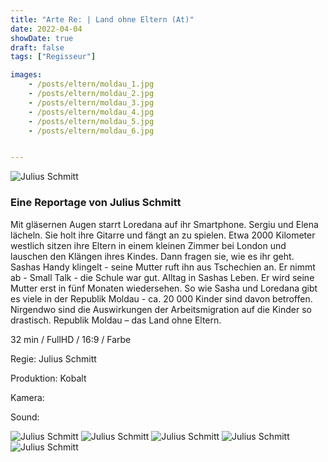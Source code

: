 ```yaml
---
title: "Arte Re: | Land ohne Eltern (At)"
date: 2022-04-04
showDate: true
draft: false
tags: ["Regisseur"]

images:
    - /posts/eltern/moldau_1.jpg
    - /posts/eltern/moldau_2.jpg
    - /posts/eltern/moldau_3.jpg
    - /posts/eltern/moldau_4.jpg
    - /posts/eltern/moldau_5.jpg
    - /posts/eltern/moldau_6.jpg


---
```


![Julius Schmitt](/posts/eltern/moldau_3.jpg)

### Eine Reportage von Julius Schmitt

Mit gläsernen Augen starrt Loredana auf ihr Smartphone. Sergiu und Elena lächeln. 
Sie holt ihre Gitarre und fängt an zu spielen. Etwa 2000 Kilometer westlich sitzen ihre Eltern in einem kleinen Zimmer bei London und lauschen den Klängen ihres Kindes. Dann fragen sie, wie es ihr geht. 
Sashas Handy klingelt - seine Mutter ruft ihn aus Tschechien an. Er nimmt ab - Small Talk - die Schule war gut. Alltag in Sashas Leben. Er wird seine Mutter erst in fünf Monaten wiedersehen. 
So wie Sasha und Loredana gibt es viele in der Republik Moldau - ca. 20 000 Kinder sind davon betroffen. Nirgendwo sind die Auswirkungen der Arbeitsmigration auf die Kinder so drastisch. Republik Moldau – das Land ohne Eltern. 

32 min / FullHD / 16:9 / Farbe

Regie:
Julius Schmitt

Produktion:
Kobalt 

Kamera:


Sound:



![Julius Schmitt](/posts/eltern/moldau_1.jpg)
![Julius Schmitt](/posts/eltern/moldau_2.jpg)
![Julius Schmitt](/posts/eltern/moldau_4.jpg)
![Julius Schmitt](/posts/eltern/moldau_5.jpg)
![Julius Schmitt](/posts/eltern/moldau_6.jpg)

